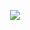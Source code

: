 <div align="center">

![](https://komarev.com/ghpvc/?username=ChildhoodNostalgia&color=blue&style=plastic&label=u_have_been_caught)

</div>
